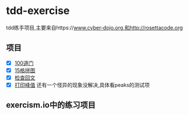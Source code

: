 # tdd-exercise
tdd练手项目,主要来自https://www.cyber-dojo.org,和http://rosettacode.org


## 项目

- [x] [100道门](/code/100-doors/README.md)
- [x] [15格拼图](/code/15-puzzle/README.md)
- [x] [检查回文](/code/palindrome/README.md)
- [x] [打印峰值](/code/peaks/README.md) 还有一个怪异的现象没解决,具体看peaks的测试项

## exercism.io中的练习项目
